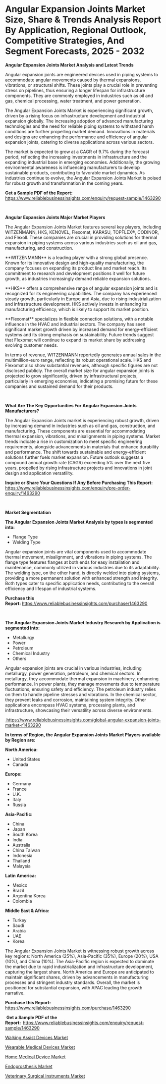 <p><h1>Angular Expansion Joints Market Size, Share & Trends Analysis Report By Application, Regional Outlook, Competitive Strategies, And Segment Forecasts, 2025 - 2032</h1></p><p><strong>Angular Expansion Joints Market Analysis and Latest Trends</strong></p>
<p><p>Angular expansion joints are engineered devices used in piping systems to accommodate angular movements caused by thermal expansions, vibrations, or structural shifts. These joints play a crucial role in preventing stress on pipelines, thus ensuring a longer lifespan for infrastructure components. They are commonly employed in industries such as oil and gas, chemical processing, water treatment, and power generation.</p><p>The Angular Expansion Joints Market is experiencing significant growth, driven by a rising focus on infrastructure development and industrial expansion globally. The increasing adoption of advanced manufacturing technologies and the need for reliable piping systems to withstand harsh conditions are further propelling market demand. Innovations in materials and designs are enhancing the performance and efficiency of angular expansion joints, catering to diverse applications across various sectors.</p><p>The market is expected to grow at a CAGR of 9.7% during the forecast period, reflecting the increasing investments in infrastructure and the expanding industrial base in emerging economies. Additionally, the growing environmental awareness is influencing manufacturers to develop sustainable products, contributing to favorable market dynamics. As industries continue to evolve, the Angular Expansion Joints Market is poised for robust growth and transformation in the coming years.</p></p>
<p><strong>Get a Sample PDF of the Report:&nbsp;</strong> <a href="https://www.reliablebusinessinsights.com/enquiry/request-sample/1463290?utm_campaign=3547&utm_medium=2&utm_source=Github&utm_content=ia&utm_term=09042025&utm_id=angular-expansion-joints">https://www.reliablebusinessinsights.com/enquiry/request-sample/1463290</a></p>
<p>&nbsp;</p>
<p><strong>Angular Expansion Joints Major Market Players</strong></p>
<p><p>The Angular Expansion Joints Market features several key players, including WITZENMANN, HKS, KENOVEL, Flexomat, KARASU, TOPFLEX®, CODINOR, and Flexoll. These companies are crucial in providing solutions for thermal expansion in piping systems across various industries such as oil and gas, manufacturing, and construction.</p><p>**WITZENMANN** is a leading player with a strong global presence. Known for its innovative design and high-quality manufacturing, the company focuses on expanding its product line and market reach. Its commitment to research and development positions it well for future growth, as industries increasingly demand reliable expansion solutions.</p><p>**HKS** offers a comprehensive range of angular expansion joints and is recognized for its engineering capabilities. The company has experienced steady growth, particularly in Europe and Asia, due to rising industrialization and infrastructure development. HKS actively invests in enhancing its manufacturing efficiency, which is likely to support its market position.</p><p>**Flexomat** specializes in flexible connection solutions, with a notable influence in the HVAC and industrial sectors. The company has seen significant market growth driven by increased demand for energy-efficient systems and its strong emphasis on sustainability. Future trends suggest that Flexomat will continue to expand its market share by addressing evolving customer needs.</p><p>In terms of revenue, WITZENMANN reportedly generates annual sales in the multimillion-euro range, reflecting its robust operational scale. HKS and Flexomat also show substantial revenues, although specific figures are not disclosed publicly. The overall market size for angular expansion joints is projected to grow significantly, driven by infrastructural projects, particularly in emerging economies, indicating a promising future for these companies and sustained demand for their products.</p></p>
<p>&nbsp;</p>
<p><strong>What Are The Key Opportunities For Angular Expansion Joints Manufacturers?</strong></p>
<p><p>The Angular Expansion Joints market is experiencing robust growth, driven by increasing demand in industries such as oil and gas, construction, and manufacturing. These components are essential for accommodating thermal expansion, vibrations, and misalignments in piping systems. Market trends indicate a rise in customization to meet specific engineering requirements, alongside advancements in materials that enhance durability and performance. The shift towards sustainable and energy-efficient solutions further fuels market expansion. Future outlook suggests a compound annual growth rate (CAGR) exceeding 5% over the next five years, propelled by rising infrastructure projects and innovations in joint design and application versatility.</p></p>
<p><strong>Inquire or Share Your Questions If Any Before Purchasing This Report:</strong> <a href="https://www.reliablebusinessinsights.com/enquiry/pre-order-enquiry/1463290?utm_campaign=3547&utm_medium=2&utm_source=Github&utm_content=ia&utm_term=09042025&utm_id=angular-expansion-joints">https://www.reliablebusinessinsights.com/enquiry/pre-order-enquiry/1463290</a></p>
<p>&nbsp;</p>
<p><strong>Market Segmentation</strong></p>
<p><strong>The Angular Expansion Joints Market Analysis by types is segmented into:</strong></p>
<p><ul><li>Flange Type</li><li>Welding Type</li></ul></p>
<p><p>Angular expansion joints are vital components used to accommodate thermal movement, misalignment, and vibrations in piping systems. The flange type features flanges at both ends for easy installation and maintenance, commonly utilized in various industries due to its adaptability. The welding type, on the other hand, is directly welded into piping systems, providing a more permanent solution with enhanced strength and integrity. Both types cater to specific application needs, contributing to the overall efficiency and lifespan of industrial systems.</p></p>
<p><strong>Purchase this Report:&nbsp;</strong><a href="https://www.reliablebusinessinsights.com/purchase/1463290?utm_campaign=3547&utm_medium=2&utm_source=Github&utm_content=ia&utm_term=09042025&utm_id=angular-expansion-joints">https://www.reliablebusinessinsights.com/purchase/1463290</a></p>
<p>&nbsp;</p>
<p><strong>The Angular Expansion Joints Market Industry Research by Application is segmented into:</strong></p>
<p><ul><li>Metallurgy</li><li>Power</li><li>Petroleum</li><li>Chemical Industry</li><li>Others</li></ul></p>
<p><p>Angular expansion joints are crucial in various industries, including metallurgy, power generation, petroleum, and chemical sectors. In metallurgy, they accommodate thermal expansion in machinery, enhancing performance. In power plants, they manage movements due to temperature fluctuations, ensuring safety and efficiency. The petroleum industry relies on them to handle pipeline stresses and vibrations. In the chemical sector, they prevent leaks and corrosion, maintaining system integrity. Other applications encompass HVAC systems, processing plants, and infrastructure, showcasing their versatility across diverse environments.</p></p>
<p><a href="https://www.reliablebusinessinsights.com/global-angular-expansion-joints-market-r1463290?utm_campaign=3547&utm_medium=2&utm_source=Github&utm_content=ia&utm_term=09042025&utm_id=angular-expansion-joints">&nbsp;https://www.reliablebusinessinsights.com/global-angular-expansion-joints-market-r1463290</a></p>
<p><strong>In terms of Region, the Angular Expansion Joints Market Players available by Region are:</strong></p>
<p>
    <p> <strong> North America: </strong>
        <ul>
            <li>United States</li>
            <li>Canada</li>
        </ul>
        </p> 
    <p> <strong> Europe: </strong>
        <ul>
            <li>Germany</li>
            <li>France</li>
            <li>U.K.</li>
            <li>Italy</li>
            <li>Russia</li>
        </ul>
        </p> 
    <p> <strong> Asia-Pacific: </strong>
        <ul>
            <li>China</li>
            <li>Japan</li>
            <li>South Korea</li>
            <li>India</li>
            <li>Australia</li>
            <li>China Taiwan</li>
            <li>Indonesia</li>
            <li>Thailand</li>
            <li>Malaysia</li>
        </ul>
        </p> 
    <p> <strong> Latin America: </strong>
        <ul>
            <li>Mexico</li>
            <li>Brazil</li>
            <li>Argentina Korea</li>
            <li>Colombia</li>
        </ul>
        </p> 
    <p> <strong> Middle East & Africa: </strong>
        <ul>
            <li>Turkey</li>
            <li>Saudi</li>
            <li>Arabia</li>
            <li>UAE</li>
            <li>Korea</li>
        </ul>
    </p>
    </p>
<p><p>The Angular Expansion Joints Market is witnessing robust growth across key regions: North America (25%), Asia-Pacific (35%), Europe (20%), USA (10%), and China (10%). The Asia-Pacific region is expected to dominate the market due to rapid industrialization and infrastructure development, capturing the largest share. North America and Europe are anticipated to maintain significant shares, driven by advancements in manufacturing processes and stringent industry standards. Overall, the market is positioned for substantial expansion, with APAC leading the growth narrative.</p></p>
<p><strong>Purchase this Report: </strong><a href="https://www.reliablebusinessinsights.com/purchase/1463290?utm_campaign=3547&utm_medium=2&utm_source=Github&utm_content=ia&utm_term=09042025&utm_id=angular-expansion-joints">https://www.reliablebusinessinsights.com/purchase/1463290</a></p>
<p>&nbsp;<strong>Get a Sample PDF of the Report:&nbsp;&nbsp;</strong><a href="https://www.reliablebusinessinsights.com/enquiry/request-sample/1463290?utm_campaign=3547&utm_medium=2&utm_source=Github&utm_content=ia&utm_term=09042025&utm_id=angular-expansion-joints">https://www.reliablebusinessinsights.com/enquiry/request-sample/1463290</a></p>
<p><strong></strong></p>
<p><p><a href="https://www.linkedin.com/pulse/examining-walking-assist-devicesmarket-factorsinfluencing-revenue-vhyjc?utm_campaign=3547&utm_medium=2&utm_source=Github&utm_content=ia&utm_term=09042025&utm_id=angular-expansion-joints">Walking Assist Devices Market</a></p><p><a href="https://www.linkedin.com/pulse/market-size-trends-wearable-medical-devices-111-cagr-expected-bt7ne?utm_campaign=3547&utm_medium=2&utm_source=Github&utm_content=ia&utm_term=09042025&utm_id=angular-expansion-joints">Wearable Medical Devices Market</a></p><p><a href="https://www.linkedin.com/pulse/home-medical-device-market-size-analysis-2025-2032-projected-cagr-9rthe?utm_campaign=3547&utm_medium=2&utm_source=Github&utm_content=ia&utm_term=09042025&utm_id=angular-expansion-joints">Home Medical Device Market</a></p><p><a href="https://www.linkedin.com/pulse/endoprosthesis-market-analysis-deployment-growth-factors-ogene?utm_campaign=3547&utm_medium=2&utm_source=Github&utm_content=ia&utm_term=09042025&utm_id=angular-expansion-joints">Endoprosthesis Market</a></p><p><a href="https://www.linkedin.com/pulse/veterinary-surgical-instrumentsmarkets-6-cagr-analysis-qjmvc?utm_campaign=3547&utm_medium=2&utm_source=Github&utm_content=ia&utm_term=09042025&utm_id=angular-expansion-joints">Veterinary Surgical Instruments Market</a></p></p>